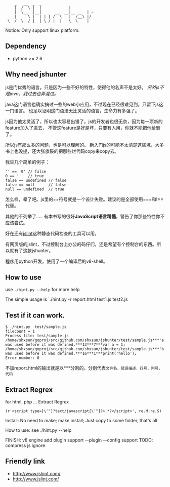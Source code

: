 		_   __  _  _
		|  /  \ |  |            |
		|  \__  |__|      __  __|__ __  | ~
		|     \ |  | | | /  \   |  /__\ |/
	 \_ /  \_ / |  | \_/ |  |   \_ \__  |
 

Notice: Only support linux platform.

## Dependency
* python >= 2.6

## Why need jshunter
js是门优秀的语言。只是因为一些不好的特性，使得他的名声不是太好。
*另外js不是java，我过去也弄混过。*

java这门语言也确实搞过一些的web小应用，不过现在已经很难见到。只留下js这一门语言。
也足以证明这门语法无比灵活的语言，生命力有多强了。

js因为他太灵活了，所以也太容易出错了。js的开发者也很无奈，因为每一项新的feature加入了进去，
不管这feature是好是坏，只要有人用，你就不能把他给删了。

所以js有那么多的问题，也是可以理解的。
新入门js的可能不太清楚这些坑，大多书上也没提，还大张旗鼓的把那些烂代码copy来copy去。

我举几个简单的例子：

	'' == '0' // false
	0 == ''   // true
	false == undefined // false
	false == null	   // false
	null == undefined  // true

怎么样，晕了吧。js里的==符号就是一个设计失败。建议的是全部使用===和!==代替。

其他的不列举了.....  有本书写的很好**JavaScript语言精髓**，警告了你那些特性你不应该尝试。

好在还有[jslint](http://www.jslint.com/)这种静态代码检查的工具可以用。

有网页版的jslint，不过控制台上办公的码仔们，还是希望有个控制台的东西。所以就有了这款jshunter。

程序用python开发，使用了一个编译后的v8-shell。

## How to use
use `./hint.py --help` for more help

The simple usage is `./hint.py -r report.html test1.js test2.js

## Test if it can work.

	$ ./hint.py  test/sample.js 
	filecount = 1
	Process file: test/sample.js
	/home/shxsun/goproj/src/github.com/shxsun/jshunter/test/sample.js***'a' was used before it was defined.***13***7***var a = 1;
	/home/shxsun/goproj/src/github.com/shxsun/jshunter/test/sample.js***'b' was used before it was defined.***16***1***print('hello');
	Error number: 0

不加report.html的输出就是以***分割的。分别代表`文件名，错误描述，行号，列号，代码`

## Extract Regrex
for html, php ... Extract Regrex

	(r'<script type=[\'"]?text/javascript[\'"]?>.*?</script>', re.M|re.S)

Install:
    No need to make; make install; Just copy to some folder, that's all

How to use:
    see ./hint.py --help
    
FINISH:
    v8 engine add
    plugin support
    --plugin --config support
TODO:
    compress js ignore

## Friendly link
* <http://www.jshint.com/>
* <http://www.jslint.com/>
